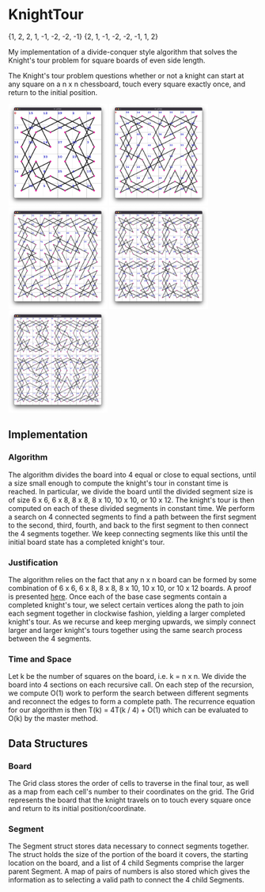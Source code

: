 # KnightTour

{1, 2,  2,  1, -1, -2, -2, -1}
{2, 1, -1, -2, -2, -1,  1,  2}

My implementation of a divide-conquer style algorithm that solves the Knight's
tour problem for square boards of even side length.

The Knight's tour problem questions whether or not a knight can start at any
square on a n x n chessboard, touch every square exactly once, and return to
the initial position.

<p float="left">
    <img src="imgs/6x6.png" alt="6x6 Knight's tour" width="200"/>
    <img src="imgs/8x8.png" alt="8x8 Knight's tour" width="200"/>
    <img src="imgs/10x10.png" alt="10x10 Knight's tour" width="200"/>
    <img src="imgs/12x12.png" alt="12x12 Knight's tour" width="200"/>
    <img src="imgs/14x14.png" alt="14x14 Knight's tour" width="200"/>
</p>

## Implementation

### Algorithm
The algorithm divides the board into 4 equal or close to equal sections, until
a size small enough to compute the knight's tour in constant time is reached.
In particular, we divide the board until the divided segment size is of size
6 x 6, 6 x 8, 8 x 8, 8 x 10, 10 x 10, or 10 x 12. The knight's tour is then
computed on each of these divided segments in constant time. We perform a
search on 4 connected segments to find a path between the first segment to the
second, third, fourth, and back to the first segment to then connect the 4
segments together. We keep connecting segments like this until the initial
board state has a completed knight's tour.

### Justification
The algorithm relies on the fact that any n x n board can be formed by
some combination of 6 x 6, 6 x 8, 8 x 8, 8 x 10, 10 x 10, or 10 x 12 boards.
A proof is presented [here](KnightTour.pdf). Once each of the base case
segments contain a completed knight's tour, we select certain vertices along
the path to join each segment together in clockwise fashion, yielding a larger
completed knight's tour. As we recurse and keep merging upwards, we simply
connect larger and larger knight's tours together using the same search process
between the 4 segments.

### Time and Space
Let k be the number of squares on the board, i.e. k = n x n. We divide
the board into 4 sections on each recursive call. On each step of the
recursion, we compute O(1) work to perform the search between different
segments and reconnect the edges to form a complete path. The recurrence
equation for our algorithm is then
T(k) = 4T(k / 4) + O(1)
which can be evaluated to O(k) by the master method.

## Data Structures

### Board
The Grid class stores the order of cells to traverse in the final tour, as well
as a map from each cell's number to their coordinates on the grid. The Grid
represents the board that the knight travels on to touch every square once and
return to its initial position/coordinate.

### Segment
The Segment struct stores data necessary to connect segments together. The
struct holds the size of the portion of the board it covers, the starting
location on the board, and a list of 4 child Segments comprise the larger
parent Segment. A map of pairs of numbers is also stored which gives the
information as to selecting a valid path to connect the 4 child Segments.
